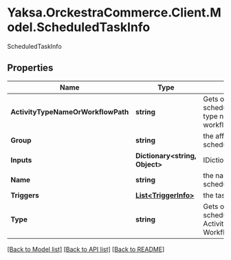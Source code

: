 # Yaksa.OrckestraCommerce.Client.Model.ScheduledTaskInfo
ScheduledTaskInfo

## Properties

Name | Type | Description | Notes
------------ | ------------- | ------------- | -------------
**ActivityTypeNameOrWorkflowPath** | **string** | Gets or sets the scheduled task&#39;s activity type name or the workflow path | [optional] 
**Group** | **string** | the affinity group of the scheduled job. | [optional] 
**Inputs** | **Dictionary&lt;string, Object&gt;** | IDictionary&lt;String,Object&gt; | [optional] 
**Name** | **string** | the name of the scheduled job. | [optional] 
**Triggers** | [**List&lt;TriggerInfo&gt;**](TriggerInfo.md) | the task job triggers. | [optional] 
**Type** | **string** | Gets or sets the scheduled task&#39;s type: ActivityClassBased or WorkflowFileBased | [optional] 

[[Back to Model list]](../README.md#documentation-for-models) [[Back to API list]](../README.md#documentation-for-api-endpoints) [[Back to README]](../README.md)

